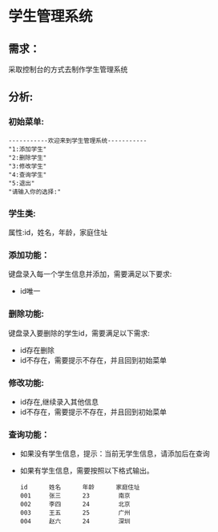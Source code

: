 # 学生管理系统
## 需求：
采取控制台的方式去制作学生管理系统
## 分析:
### 初始菜单:
    -----------欢迎来到学生管理系统-----------
    "1:添加学生"
    "2:删除学生"
    "3:修改学生"
    "4:查询学生"
    "5:退出"
    "请输入你的选择:"
### 学生类:
属性:id，姓名，年龄，家庭住址
### 添加功能：
键盘录入每一个学生信息并添加，需要满足以下要求:
+ id唯一
### 删除功能:
键盘录入要删除的学生id，需要满足以下需求:
+ id存在删除
+ id不存在，需要提示不存在，并且回到初始菜单
### 修改功能:
+ id存在,继续录入其他信息
+ id不存在，需要提示不存在，并且回到初始菜单
### 查询功能：
+ 如果没有学生信息，提示：当前无学生信息，请添加后在查询
+ 如果有学生信息，需要按照以下格式输出。

      id      姓名      年龄      家庭住址
      001     张三      23        南京
      002     李四      24        北京
      003     王五      25        广州
      004     赵六      24        深圳
